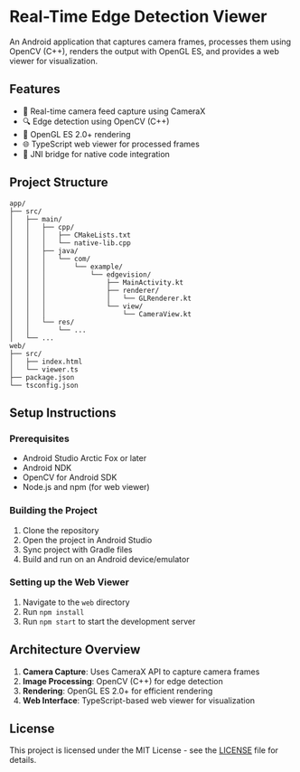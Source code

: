 # Real-Time Edge Detection Viewer

An Android application that captures camera frames, processes them using OpenCV (C++), renders the output with OpenGL ES, and provides a web viewer for visualization.

## Features

- 📸 Real-time camera feed capture using CameraX
- 🔍 Edge detection using OpenCV (C++)
- 🎨 OpenGL ES 2.0+ rendering
- 🌐 TypeScript web viewer for processed frames
- 🔄 JNI bridge for native code integration

## Project Structure

```
app/
├── src/
│   ├── main/
│   │   ├── cpp/
│   │   │   ├── CMakeLists.txt
│   │   │   └── native-lib.cpp
│   │   ├── java/
│   │   │   └── com/
│   │   │       └── example/
│   │   │           └── edgevision/
│   │   │               ├── MainActivity.kt
│   │   │               ├── renderer/
│   │   │               │   └── GLRenderer.kt
│   │   │               └── view/
│   │   │                   └── CameraView.kt
│   │   └── res/
│   │       └── ...
│   └── ...
web/
├── src/
│   ├── index.html
│   └── viewer.ts
├── package.json
└── tsconfig.json
```

## Setup Instructions

### Prerequisites

- Android Studio Arctic Fox or later
- Android NDK
- OpenCV for Android SDK
- Node.js and npm (for web viewer)

### Building the Project

1. Clone the repository
2. Open the project in Android Studio
3. Sync project with Gradle files
4. Build and run on an Android device/emulator

### Setting up the Web Viewer

1. Navigate to the `web` directory
2. Run `npm install`
3. Run `npm start` to start the development server

## Architecture Overview

1. **Camera Capture**: Uses CameraX API to capture camera frames
2. **Image Processing**: OpenCV (C++) for edge detection
3. **Rendering**: OpenGL ES 2.0+ for efficient rendering
4. **Web Interface**: TypeScript-based web viewer for visualization

## License

This project is licensed under the MIT License - see the [LICENSE](LICENSE) file for details.
